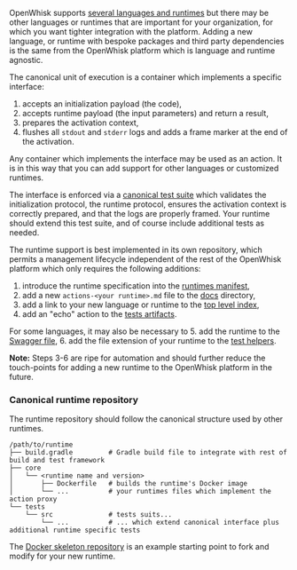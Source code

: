 <!--
#
# Licensed to the Apache Software Foundation (ASF) under one or more
# contributor license agreements.  See the NOTICE file distributed with
# this work for additional information regarding copyright ownership.
# The ASF licenses this file to You under the Apache License, Version 2.0
# (the "License"); you may not use this file except in compliance with
# the License.  You may obtain a copy of the License at
#
#     http://www.apache.org/licenses/LICENSE-2.0
#
# Unless required by applicable law or agreed to in writing, software
# distributed under the License is distributed on an "AS IS" BASIS,
# WITHOUT WARRANTIES OR CONDITIONS OF ANY KIND, either express or implied.
# See the License for the specific language governing permissions and
# limitations under the License.
#
-->

OpenWhisk supports [several languages and runtimes](actions.md#languages-and-runtimes) but
there may be other languages or runtimes that are important for your organization, for which
you want tighter integration with the platform. Adding a new language, or runtime with bespoke
packages and third party dependencies is the same from the OpenWhisk platform which is language
and runtime agnostic.

The canonical unit of execution is a container which implements a specific interface:
1. accepts an initialization payload (the code),
2. accepts runtime payload (the input parameters) and return a result,
3. prepares the activation context,
3. flushes all `stdout` and `stderr` logs and adds a frame marker at the end of the activation.

Any container which implements the interface may be used as an action.
It is in this way that you can add support for other languages or customized runtimes.

The interface is enforced via a [canonical test suite](../tests/src/test/scala/actionContainers/BasicActionRunnerTests.scala)
which validates the initialization protocol, the runtime protocol, ensures the activation context is correctly prepared,
and that the logs are properly framed. Your runtime should extend this test suite, and of course include additional tests
as needed.

The runtime support is best implemented in its own repository, which permits a management
lifecycle independent of the rest of the OpenWhisk platform which only requires the following
additions:
1. introduce the runtime specification into the [runtimes manifest](../ansible/files/runtimes.json),
2. add a new `actions-<your runtime>.md` file to the [docs](.) directory,
3. add a link to your new language or runtime to the [top level index](actions.md#languages-and-runtimes),
4. add an "echo" action to the [tests artifacts](../tests/dat/actions).

For some languages, it may also be necessary to
5. add the runtime to the [Swagger file](../core/controller/src/main/resources/apiv1swagger.json),
6. add the file extension of your runtime to the [test helpers](../tests/src/test/scala/common/rest/WskRest.scala).

**Note:** Steps 3-6 are ripe for automation and should further reduce the touch-points
for adding a new runtime to the OpenWhisk platform in the future.

### Canonical runtime repository

The runtime repository should follow the canonical structure used by other runtimes.

```
/path/to/runtime
├── build.gradle         # Gradle build file to integrate with rest of build and test framework
├── core
│   └── <runtime name and version>
│       ├── Dockerfile   # builds the runtime's Docker image
│       └── ...          # your runtimes files which implement the action proxy
└── tests
    └── src              # tests suits...
        └── ...          # ... which extend canonical interface plus additional runtime specific tests
```

The [Docker skeleton repository](https://github.com/apache/incubator-openwhisk-runtime-docker)
is an example starting point to fork and modify for your new runtime.
